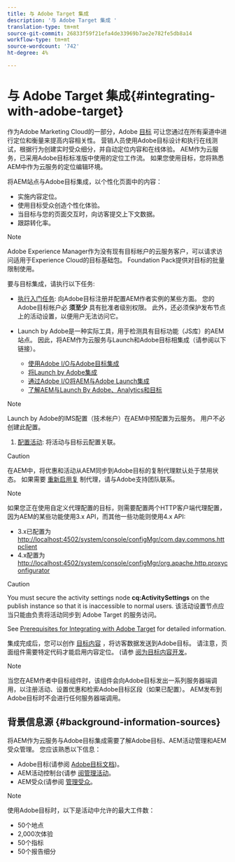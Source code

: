 ```yaml
---
title: 与 Adobe Target 集成
description: '与 Adobe Target 集成 '
translation-type: tm+mt
source-git-commit: 26833f59f21efa4de33969b7ae2e782fe5db8a14
workflow-type: tm+mt
source-wordcount: '742'
ht-degree: 4%

---
```



# 与 Adobe Target 集成{#integrating-with-adobe-target}

作为Adobe Marketing Cloud的一部分，Adobe [目标](http://www.adobe.com/solutions/testing-targeting/testandtarget.html) 可让您通过在所有渠道中进行定位和衡量来提高内容相关性。 营销人员使用Adobe目标设计和执行在线测试，根据行为创建实时受众细分，并自动定位内容和在线体验。 AEM作为云服务，已采用Adobe目标标准版中使用的定位工作流。 如果您使用目标，您将熟悉AEM中作为云服务的定位编辑环境。

将AEM站点与Adobe目标集成，以个性化页面中的内容：

* 实施内容定位。
* 使用目标受众创造个性化体验。
* 当目标与您的页面交互时，向访客提交上下文数据。
* 跟踪转化率。

>[!NOTE]
>
>Adobe Experience Manager作为没有现有目标帐户的云服务客户，可以请求访问适用于Experience Cloud的目标基础包。  Foundation Pack提供对目标的批量限制使用。


要与目标集成，请执行以下任务:

* [执行入门任务](https://docs.adobe.com/content/help/en/experience-manager-65/administering/integration/target-requirements.html): 向Adobe目标注册并配置AEM作者实例的某些方面。 您的Adobe目标帐户必 **须至少** 具有批准者级别权限。 此外，还必须保护发布节点上的活动设置，以便用户无法访问它。

* Launch by Adobe是一种实际工具，用于检测具有目标功能（JS库）的AEM站点。 因此，将AEM作为云服务与Launch和Adobe目标相集成（请参阅以下链接）。

   * [使用Adobe I/O与Adobe目标集成](https://docs.adobe.com/content/help/en/experience-manager-65/administering/integration/integration-ims-adobe-io.html)
   * [将Launch by Adobe集成](https://docs.adobe.com/content/help/en/experience-manager-learn/sites/integrations/adobe-launch-integration-tutorial-understand.html)
   * [通过Adobe I/O将AEM与Adobe Launch集成](https://helpx.adobe.com/experience-manager/using/aem_launch_adobeio_integration.html)
   * [了解AEM与Launch By Adobe、Analytics和目标](https://helpx.adobe.com/experience-manager/kt/integration/using/aem-launch-integration-tutorial-understand.html)

>[!NOTE]
>
>Launch by Adobe的IMS配置（技术帐户）在AEM中预配置为云服务。 用户不必创建此配置。

1. [配置活动](https://docs.adobe.com/content/help/en/experience-manager-65/authoring/personalization/activitylib.html): 将活动与目标云配置关联。

>[!CAUTION]
>
>在AEM中，将优惠和活动从AEM同步到Adobe目标的复制代理默认处于禁用状态。 如果需要 [重新启用复](https://helpx.adobe.com/contact/enterprise-support.ec.html#experience-manager) 制代理，请与Adobe支持团队联系。

>[!NOTE]
>
>如果您正在使用自定义代理配置的目标，则需要配置两个HTTP客户端代理配置，因为AEM的某些功能使用3.x API，而其他一些功能则使用4.x API:
>
>* 3.x已配置为 [http://localhost:4502/system/console/configMgr/com.day.commons.httpclient](http://localhost:4502/system/console/configMgr/com.day.commons.httpclient)
>* 4.x配置为 [http://localhost:4502/system/console/configMgr/org.apache.http.proxyconfigurator](http://localhost:4502/system/console/configMgr/org.apache.http.proxyconfigurator)
>



>[!CAUTION]
>
>You must secure the activity settings node **cq:ActivitySettings** on the publish instance so that it is inaccessible to normal users. 该活动设置节点应当只能由负责将活动同步到 Adobe Target 的服务访问。
>
>See [Prerequisites for Integrating with Adobe Target](https://docs.adobe.com/content/help/en/experience-manager-65/administering/integration/target-requirements.html#securing-the-activity-settings-node) for detailed information.

集成完成后，您可以创作 [目标内容](https://docs.adobe.com/content/help/en/experience-manager-65/authoring/personalization/content-targeting-touch.html) ，将访客数据发送到Adobe目标。 请注意，页面组件需要特定代码才能启用内容定位。 (请参 [阅为目标内容开发](https://docs.adobe.com/content/help/en/experience-manager-65/developing/personlization/target.html)。

>[!NOTE]
>
>当您在AEM作者中目标组件时，该组件会向Adobe目标发出一系列服务器端调用，以注册活动、设置优惠和检索Adobe目标区段（如果已配置）。 AEM发布到Adobe目标时不会进行任何服务器端调用。

## 背景信息源 {#background-information-sources}

将AEM作为云服务与Adobe目标集成需要了解Adobe目标、AEM活动管理和AEM受众管理。 您应该熟悉以下信息：

* Adobe目标(请参阅 [Adobe目标文档](https://marketing.adobe.com/resources/help/en_US/target/))。
* AEM活动控制台(请参 [阅管理活动](https://docs.adobe.com/content/help/en/experience-manager-65/authoring/personalization/activitylib.html)。
* AEM受众(请参阅 [管理受众](https://docs.adobe.com/content/help/en/experience-manager-65/authoring/personalization/managing-audiences.html)。

>[!NOTE]
>
>使用Adobe目标时，以下是活动中允许的最大工件数：
>
>* 50个地点
>* 2,000次体验
>* 50个指标
>* 50个报告细分
>


